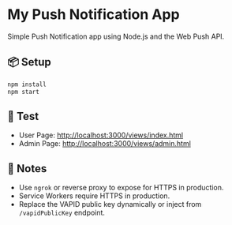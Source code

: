 # My Push Notification App

Simple Push Notification app using Node.js and the Web Push API.

## 📦 Setup

```bash
npm install
npm start
```

## 🧪 Test

- User Page: [http://localhost:3000/views/index.html](http://localhost:3000/views/index.html)
- Admin Page: [http://localhost:3000/views/admin.html](http://localhost:3000/views/admin.html)

## 📌 Notes

- Use `ngrok` or reverse proxy to expose for HTTPS in production.
- Service Workers require HTTPS in production.
- Replace the VAPID public key dynamically or inject from `/vapidPublicKey` endpoint.
